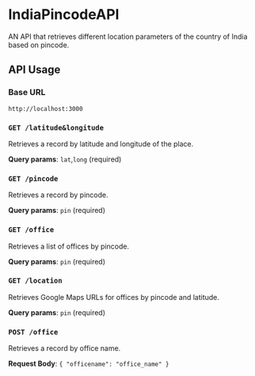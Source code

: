 # IndiaPincodeAPI

AN API that retrieves different location parameters of the country of India based on pincode.  

## API Usage

### **Base URL**
```
http://localhost:3000
```


### **`GET /latitude&longitude`**
Retrieves a record by latitude and longitude of the place.

**Query params**: `lat`,`long` (required)

### **`GET /pincode`**
Retrieves a record by pincode.

**Query params**: `pin` (required)


### **`GET /office`**
Retrieves a list of offices by pincode.

**Query params**: `pin` (required)


### **`GET /location`**
Retrieves Google Maps URLs for offices by pincode and latitude.

**Query params**: `pin` (required)


### **`POST /office`**
Retrieves a record by office name.

**Request Body**: `{ "officename": "office_name" }`

